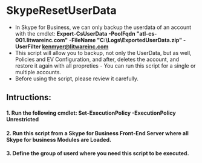 # SkypeResetUserData
- In Skype for Business, we can only backup the userdata of an account with the cmdlet:
**Export-CsUserData -PoolFqdn "atl-cs-001.litwareinc.com" -FileName "C:\Logs\ExportedUserData.zip" -UserFilter kenmyer@litwareinc.com**
- This script will allow you to backup, not only the UserData, but as well, Policies and EV Configuration, and after, deletes the account, and restore it again with all propreties - You can run this script for a single or multiple accounts.
- Before using the script, please review it carefully.
##  Intructions: 
####  1. Run the following cmdlet: Set-ExecutionPolicy -ExecutionPolicy Unrestricted
####  2. Run this script from a Skype for Business Front-End Server where all Skype for business Modules are Loaded.
####  3. Define the group of userd where you need this script to be executed.
####  
